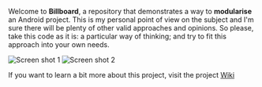 Welcome to **Billboard**, a repository that demonstrates a way to **modularise** an Android project.
This is my personal point of view on the subject and I'm sure there will be plenty of other valid approaches and opinions.
So please, take this code as it is: a particular way of thinking; and try to fit this approach into your own needs.

![Screen shot 1](https://github.com/txusballesteros/modularisation/raw/master/assets/screen01.png)     ![Screen shot 2](https://github.com/txusballesteros/modularisation/raw/master/assets/screen02.png) 

If you want to learn a bit more about this project, visit the project [Wiki](https://github.com/txusballesteros/modularisation/wiki)
